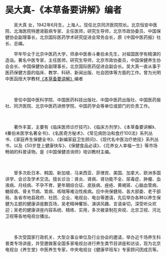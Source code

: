 # 吴大真-《本草备要讲解》编者

　　吴大真 女，1942年6月生，上海人。现任北京同济医院院长。北京恒安中医院、北海医院特邀肾脏病专家、主任医师，研究生导师，北京市政协委员、中国保健协会副理事长，北京国际医药学术研究促进会常务会长，原《中国中医药报》社长、总编。

　　早年毕业于北京中医药大学，师承中医泰斗秦伯未先生，对祖国医学有精湛的造诣。著名中医专家，主任医师，研究生导师，北京市政协委员，中国保健养生协会会长、中国保健协会副理事长，北京国际医药促进会副会长。吴大真一直从事于医药保健方面的临床、教学、科研、新闻出版、社会团体等方面的工作。曾为光明中医函授大学教材[《本草备要讲解》](http://www.gmzywx.com/ProductDetail/2743545.html)编者

　　

　　曾任中国中医科学院、中国医药科技出版社、中国中医药出版社、中国医药报社、同济医院、北京中医药进修学院、中国药学会等单位或部门的负责工作。

　　

　　著作丰富，主要有《临床医师诊疗技巧》、《临床方剂学》、《本草备要讲解》、《秦伯未医学名著全书》、《名医奇方秘术》、《常见病防治和食疗100法》系列丛书、《家庭养生保健全书》、《新编家庭卫生顾问》、《现代名中医治疗绝技》系列丛书，以及《50岁登上健康快车》、《保健食品必读》、《花养女人幸福一生》等市场畅销的科普读物。是《中国保健咨询师》培训教材主编。

　　

　　曾多次赴日本、韩国、新加坡、马来西亚、菲律宾、美国、加拿大、欧洲多国讲学、会诊及学术交流。擅长诊治：肾炎、肾病、肾功能不全、尿毒症、肿瘤、血液病、月经病、不孕不育、更年期综合征、皮肤病、痤疮、黄褐斑、心脑血管病、糖尿病、骨关节病、胃病、咳喘等难治性疾病。应中央保健局、各大部委、老干部局、各省市地县政府、社团、企业、电视台、电台等邀请，先后举办各种以养生保健为主题的健康讲座数百场，吴老精神矍铄、演讲风趣、言语亲切，深受听众欢迎；吴老的健康讲座内容系统、精练、实用，多次被录制在央视、北京卫视、河北卫视等各地电视台播出。

　　

　　多次受国家行政机关、大型企事业单位及行业协会的邀请，举办近千场养生科普类专场讲座，并受邀做客全国多家电视台进行养生类节目讲座和访谈，现为北京电视台《养生堂》中医养生专家，中央电视台《健康早班车》专家顾问团成员等。